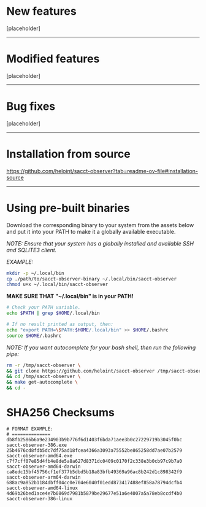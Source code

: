 # New features
[placeholder]

---

# Modified features
[placeholder]

---

# Bug fixes
[placeholder]

---

# Installation from source
https://github.com/heloint/sacct-observer?tab=readme-ov-file#installation-source

---

# Using pre-built binaries
Download the corresponding binary to your system from the assets below and put it into your PATH to make it a globally available executable.

*NOTE: Ensure that your system has a globally installed and available SSH and SQLITE3 client.*

*EXAMPLE:*
```bash
mkdir -p ~/.local/bin
cp ./path/to/sacct-observer-binary ~/.local/bin/sacct-observer
chmod u+x ~/.local/bin/sacct-observer
```

**MAKE SURE THAT "~/.local/bin" is in your PATH!**
```bash
# Check your PATH variable.
echo $PATH | grep $HOME/.local/bin

# If no result printed as output, then:
echo "export PATH=\$PATH:$HOME/.local/bin" >> $HOME/.bashrc
source $HOME/.bashrc
```

*NOTE: If you want autocomplete for your bash shell, then run the following pipe:*
```bash
rm -r /tmp/sacct-observer \
&& git clone https://github.com/heloint/sacct-observer /tmp/sacct-observer \
&& cd /tmp/sacct-observer \
&& make get-autocomplete \
&& cd -
```


# SHA256 Checksums
```
# FORMAT EXAMPLE:
# ==============
db8fb2586b6a9e234903b9b776f6d1403f6bda71aee3b0c27229719b3045f0bc  sacct-observer-386.exe
25b4676cd8fdb5dc7df75ad18fcea4366a3093a75552be865258dd7ae07b2579  sacct-observer-amd64.exe
c7f7cff07e85d4fb4e8de5a8a627d8371dc0409c0170f2c338e3b0cb97c9b7a0  sacct-observer-amd64-darwin
ca8edc15bf45756cf1ef377b5dbd5b18a83bfb49369a96ac8b242d1c898342f9  sacct-observer-arm64-darwin
688ac9a852b1184dbff04cc0e704e6040f01edd873417488ef858a78794dcfb4  sacct-observer-amd64-linux
4d69b26bed1ace4e7b0869d7981b5879be29677e51a6e4007a5a78eb8ccdf4b0  sacct-observer-386-linux
```
